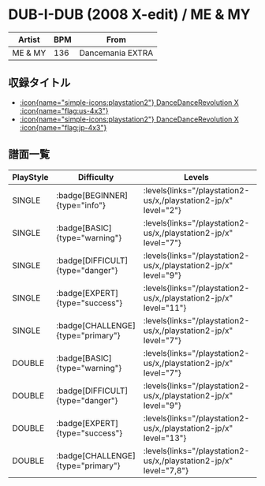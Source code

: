 # DUB-I-DUB (2008 X-edit) / ME & MY

|Artist|BPM|From|
|------|---|----|
|ME & MY|136|Dancemania EXTRA|

## 収録タイトル

- [:icon{name="simple-icons:playstation2"} DanceDanceRevolution X :icon{name="flag:us-4x3"}](/playstation2-us/x)
- [:icon{name="simple-icons:playstation2"} DanceDanceRevolution X :icon{name="flag:jp-4x3"}](/playstation2-jp/x)

## 譜面一覧

|PlayStyle|Difficulty|Levels|Notes|Movie|
|---------|----------|------|-----|-----|
|SINGLE| :badge[BEGINNER]{type="info"}| :levels{links="/playstation2-us/x,/playstation2-jp/x" level="2"}|76/0||
|SINGLE| :badge[BASIC]{type="warning"}| :levels{links="/playstation2-us/x,/playstation2-jp/x" level="7"}|173/21||
|SINGLE| :badge[DIFFICULT]{type="danger"}| :levels{links="/playstation2-us/x,/playstation2-jp/x" level="9"}|239/18||
|SINGLE| :badge[EXPERT]{type="success"}| :levels{links="/playstation2-us/x,/playstation2-jp/x" level="11"}|284/13||
|SINGLE| :badge[CHALLENGE]{type="primary"}| :levels{links="/playstation2-us/x,/playstation2-jp/x" level="7"}|151/15(28)||
|DOUBLE| :badge[BASIC]{type="warning"}| :levels{links="/playstation2-us/x,/playstation2-jp/x" level="7"}|179/15||
|DOUBLE| :badge[DIFFICULT]{type="danger"}| :levels{links="/playstation2-us/x,/playstation2-jp/x" level="9"}|232/2||
|DOUBLE| :badge[EXPERT]{type="success"}| :levels{links="/playstation2-us/x,/playstation2-jp/x" level="13"}|322/18||
|DOUBLE| :badge[CHALLENGE]{type="primary"}| :levels{links="/playstation2-us/x,/playstation2-jp/x" level="7,8"}|166/11(22)||
